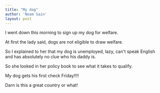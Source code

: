 ```yaml
---
title: "My dog"
author: 'Noam Sain'
layout: post
---
```


I went down this morning to sign up my dog for welfare.  
  
At first the lady said, dogs are not eligible to draw welfare.

So I explained to her that my dog is unemployed, lazy, can't speak English and has absolutely no clue who his daddy is.

So she looked in her policy book to see what it takes to qualify.

My dog gets his first check Friday!!!!

Darn is this a great country or what!